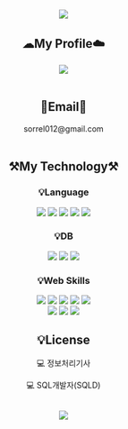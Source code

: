 <div align="center">

<h1>
<img src="https://capsule-render.vercel.app/api?type=waving&color=0:ed9d0b,100:f94001&height=180&section=header&text=Hi,I'm%20Hyowon👋&fontSize=32&animation=fadeIn&fontAlignY=36&fontColor=ffffff" />
</h1>
  
<p align="center" dir="auto">
    <h2>☁My Profile☁️</h2>
    <a href="https://sorrel012.tistory.com" target="_blank"><img src="https://img.shields.io/badge/Tistory-535D6C?style=for-the-badge&logo=Tistory&logoColor=white"></a>   
<br><br>
<h2><g-emoji class="g-emoji" alias="email" fallback-src="https://github.githubassets.com/images/icons/emoji/unicode/1f4e7.png">📧</g-emoji>Email<g-emoji class="g-emoji" alias="email" fallback-src="https://github.githubassets.com/images/icons/emoji/unicode/1f4e7.png">📧</g-emoji></h2><div>sorrel012@gmail.com</div><br>
</p>

<p align="center" dir="auto">
  <h2><g-emoji class="g-emoji" alias="hammer_and_pick" fallback-src="https://github.githubassets.com/images/icons/emoji/unicode/2692.png">⚒️</g-emoji>My Technology<g-emoji class="g-emoji" alias="hammer_and_pick" fallback-src="https://github.githubassets.com/images/icons/emoji/unicode/2692.png">⚒️</g-emoji></h2>
</p>

<p align="center" dir="auto">
  <h3><g-emoji class="g-emoji" alias="bulb" fallback-src="https://github.githubassets.com/images/icons/emoji/unicode/1f4a1.png">💡</g-emoji>Language</h3>
  <img src="https://img.shields.io/badge/JAVA-007396?style=for-the-badge&amp;logo=java&amp;logoColor=white">
  <img src="https://img.shields.io/badge/Python-3776AB?style=for-the-badge&amp;logo=Python&amp;logoColor=white">
  <img src="https://img.shields.io/badge/html-E34F26?style=for-the-badge&amp;logo=html5&amp;logoColor=white">  
  <img src="https://img.shields.io/badge/css-1572B6?style=for-the-badge&amp;logo=css3&amp;logoColor=white">
  <img src="https://img.shields.io/badge/javascript-F7DF1E?style=for-the-badge&amp;logo=javascript&amp;logoColor=black">
</p>
    
<p align="center" dir="auto">
  <h3><g-emoji class="g-emoji" alias="bulb" fallback-src="https://github.githubassets.com/images/icons/emoji/unicode/1f4a1.png">💡</g-emoji>DB</h3>
  <img src="https://img.shields.io/badge/Oracle-F80000?style=for-the-badge&amp;logo=Oracle&amp;logoColor=white">
  <img src="https://img.shields.io/badge/mysql-4479A1?style=for-the-badge&amp;logo=mysql&amp;logoColor=white">
  <img src="https://img.shields.io/badge/postgresql-003545?style=for-the-badge&logo=postgreSQL&logoColor=white">
</p>

<p align="center" dir="auto">
  <h3>💡Web Skills</h3>
  <img src="https://img.shields.io/badge/JSP-007396?style=for-the-badge&amp;logo=jsp&amp;logoColor=white">
  <img src="https://img.shields.io/badge/jquery-0769AD?style=for-the-badge&amp;logo=jquery&amp;logoColor=white">
  <img src="https://img.shields.io/badge/Ajax-ECD53F?style=for-the-badge&amp;logo=Ajax&amp;logoColor=white">
  <img src="https://img.shields.io/badge/vue.js-4FC08D?style=for-the-badge&logo=vue.js&logoColor=white">
  <img src="https://img.shields.io/badge/React-61DAFB?style=for-the-badge&logo=React&logoColor=white">
  <br>
  <img src="https://img.shields.io/badge/bootstrap-7952B3?style=for-the-badge&logo=bootstrap&logoColor=white">
  <img src="https://img.shields.io/badge/Spring-6DB33F?style=for-the-badge&amp;logo=Spring&amp;logoColor=white">
  <img src="https://img.shields.io/badge/apachetomcat-F8DC75?style=for-the-badge&amp;logo=apachetomcat&amp;logoColor=white">
</p>

<p align="center" dir="auto">
  <h2><g-emoji class="g-emoji" alias="bulb" fallback-src="https://github.githubassets.com/images/icons/emoji/unicode/1f4a1.png">💡</g-emoji>License</h2>
  <p>
    <g-emoji class="g-emoji" alias="computer" fallback-src="https://github.githubassets.com/images/icons/emoji/unicode/1f4bb.png">💻</g-emoji> 정보처리기사
  </p>
  <p>
    <g-emoji class="g-emoji" alias="computer" fallback-src="https://github.githubassets.com/images/icons/emoji/unicode/1f4bb.png">💻</g-emoji> SQL개발자(SQLD)
  </p>
</p>
<br>
<img src="https://github-readme-stats.vercel.app/api/top-langs/?username=sorrel012&layout=compact&theme=swift">
<br>
